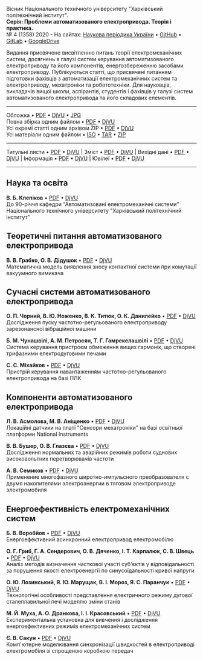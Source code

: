 Вісник Національного технічного університету "Харківський політехнічний інститут".  
**Серія: Проблеми автоматизованого електропривода. Теорія і практика.**  
№ 4 (1358) 2020 - На сайтах: [Наукова періодика України](http://journals.uran.ua/index.php/2079-8024/issue/view/13389/) • [GitHub](http://paepmag.github.io/magazine/2020_04_1358) • [GitLab](http://paepmag.gitlab.io/magazine/2020_04_1358) • [GoogleDrive](http://drive.google.com/drive/folders/1lFQY6Cr-doNBKJhMSr76nDBAB7u6XzTv)

Видання присвячене висвітленню питань теорії електромеханічних систем, досягнень в галузі систем керування автоматизованого електроприводу та його компонентів, енергозбереженню засобами електроприводу.
Публікуються статті, що присвячені питанням підготовки фахівців з автоматизації електромеханічних систем та електроприводу, мехатроніки та робототехніки.
Для науковців, викладачів вищої школи, аспірантів, студентів і фахівців у галузі систем автоматизованого електропривода та його складових елементів.

---

Обложка • [PDF][CoverPDF] • [DjVU][CoverDjVU] • [JPG][CoverJPG]  
Повна збірка одним файлом • [PDF][fullPDF] • [DjVU][fullDjVU]  
Усі окремі статті одним архівом ZIP • [PDF][zipPDF] • [DjVU][zipDjVU]  
Усі матеріали одним файлом • [ISO][isoALL] • [TAR][tarALL] • [ZIP][zipALL]

---

Титульні листи • [PDF][p001] • [DjVU][d001] | Зміст • [PDF][p14] • [DjVU][d14] | Вихідні дані • [PDF][p16] • [DjVU][d16] | Інформація • [PDF][p15] • [DjVU][d15] | Ювілеї • [PDF][p13] • [DjVU][d13]

---

## Наука та освіта ##

**В. Б. Клепіков** • [PDF][p00] • [DjVU][d00]  
До 90-річчя кафедри "Автоматизовані електромеханічні системи" Національного технічного університету "Харківський політехнічний інститут"	

## Теоретичні питання автоматизованого електропривода ##

**В. В. Грабко, О. В. Дідушок** • [PDF][p01] • [DjVU][d01]  
Математична модель виявлення зносу контактної системи при комутації вакуумного вимикача

## Сучасні системи автоматизованого електропривода ##

**О. П. Чорний, В. Ю. Ноженко, В. К. Титюк, О. К. Данилейко** • [PDF][p02] • [DjVU][d02]  
Дослідження пуску частотно-регульованого електроприводу зарезонансної вібраційної машини

**Б. М. Чунашвілі, А. М. Петросян, Т. Г. Гамрекелашвілі** • [PDF][p03] • [DjVU][d04]  
Система керування пристроєм обмеження вищих гармонік, що створені трифазними електродуговими печами

**С. С. Міхайков** • [PDF][p04] • [DjVU][d04]  
Пристрій керування навантаженням частотно-регульованого електропривода на базі ПЛК

## Компоненти автоматизованого електропривода ##

**Л. В. Асмолова, М. В. Аніщенко** • [PDF][p05] • [DjVU][d05]  
Локаційні датчики на платі "Сенсори мехатроніки" на базі освітньої платформи National Instruments

**В. В. Бушер, О. В. Глазєва** • [PDF][p06] • [DjVU][d06]  
Дослідження нормальних та аварійних режимів роботи суднових високовольтних перетворювачів частоти

**А. В. Семиков** • [PDF][p07] • [DjVU][d07]  
Применение многофазного широтно-импульсного преобразователя с двумя накопителями электроэнергии в тяговом электроприводе электромобиля

## Енергоефективність електромеханічних систем ##

**Б. В. Воробйов** • [PDF][p08] • [DjVU][d08]  
Енергоефективний асинхронний електропривод електромобілю

**О. Г. Гриб, Г. А. Сендерович, О. В. Дяченко, І. Т. Карпалюк, С. В. Швець** • [PDF][p09] • [DjVU][d09]  
Аналіз методів визначення часткової участі суб'єктів у відповідальності за порушення якості електроенергії по синусоїдальності кривої напруги

**О. Ю. Лозинський, Я. Ю. Марущак, В. І. Мороз, Я. С. Паранчук** • [PDF][p10] • [DjVU][d10]  
Технологічні особливості представлення електричного режиму дугової сталеплавильної печі моделлю зміни станів

**М. Й. Муха, А. О. Дранкова, І. І. Красовський** • [PDF][p11] • [DjVU][d11]  
Експериментальна установка для вивчення і дослідження енергоефективних режимів електромеханічних систем

**Є. В. Сакун** • [PDF][p12] • [DjVU][d12]  
Комп'ютерне моделювання синхронізації швидкостей в електроприводі електромобіля зі спрощеною коробкою передач

[CoverPDF]: paep2020_04_1358_cover.pdf
[CoverDjVU]: paep2020_04_1358_cover.djvu
[CoverJPG]: paep2020_04_1358_cover.jpg
[fullPDF]: paep2020_04_1358.pdf
[fullDjVU]: paep2020_04_1358.djvu
[zipPDF]: paep2020_04_1358_pdf.zip
[zipDjVU]: paep2020_04_1358_djvu.zip
[isoALL]: paep2020_04_1358.iso
[zipALL]: paep2020_04_1358.zip
[tarALL]: paep2020_04_1358.tar.gz
[p001]:  pdf/00_1_Titul.pdf
[d001]: djvu/00_1_Titul.djvu
[p00]:  pdf/00_Klepikov.pdf
[d00]: djvu/00_Klepikov.djvu
[p01]:  pdf/01_HrabkoDidushok.pdf
[d01]: djvu/01_HrabkoDidushok.djvu
[p02]:  pdf/02_ChornyiNozhenkoTytiukDanileyko.pdf
[d02]: djvu/02_ChornyiNozhenkoTytiukDanileyko.djvu
[p03]:  pdf/03_TchunashviliPetrosyanGamrekelashvili.pdf
[d03]: djvu/03_TchunashviliPetrosyanGamrekelashvili.djvu
[p04]:  pdf/04_Mikhaykov.pdf
[d04]: djvu/04_Mikhaykov.djvu
[p05]:  pdf/05_AsmolovaAnishchenko.pdf
[d05]: djvu/05_AsmolovaAnishchenko.djvu
[p06]:  pdf/06_BusherGlazeva.pdf
[d06]: djvu/06_BusherGlazeva.djvu
[p07]:  pdf/07_Semikov.pdf
[d07]: djvu/07_Semikov.djvu
[p08]:  pdf/08_Vorobiov.pdf
[d08]: djvu/08_Vorobiov.djvu
[p09]:  pdf/09_HrybSenderovichDiachenkoKarpaliukShvets.pdf
[d09]: djvu/09_HrybSenderovichDiachenkoKarpaliukShvets.djvu
[p10]:  pdf/10_LozynskyiMarushchakMorozParanchuk.pdf
[d10]: djvu/10_LozynskyiMarushchakMorozParanchuk.djvu
[p11]:  pdf/11_MukhaDrankovaKrasovskyi.pdf
[d11]: djvu/11_MukhaDrankovaKrasovskyi.djvu
[p12]:  pdf/12_Sakun.pdf
[d12]: djvu/12_Sakun.djvu
[p13]:  pdf/13_Anniversaries.pdf
[d13]: djvu/13_Anniversaries.djvu
[p14]:  pdf/14_Contents.pdf
[d14]: djvu/14_Contents.djvu
[p15]:  pdf/15_Informations.pdf
[d15]: djvu/15_Informations.djvu
[p16]:  pdf/16_Imprint.pdf
[d16]: djvu/16_Imprint.djvu
